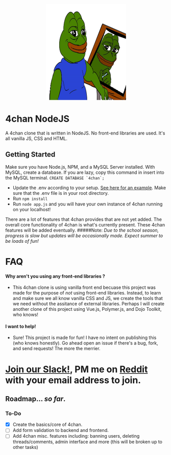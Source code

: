 <p align="center">
  <img src = "4chanclonelogo.png" height="300" width="251">
  </img>
</p>

# 4chan NodeJS


A 4chan clone that is written in NodeJS. No front-end libraries are used. It's all vanilla JS, CSS and HTML.


Getting Started
-------------
Make sure you have Node.js, NPM, and a MySQL Server installed.
With MySQL, create a database. If you are lazy, copy this command in insert into the MySQL terminal. ``CREATE DATABASE `4chan`;``
* Update the .env according to your setup. [See here for an example](https://github.com/HappyZombies/4chan-nodejs/blob/master/.env). Make sure that the .env file is in your root directory. 
* Run `npm install`
* Run `node app.js` and you will have your own instance of 4chan running on your localhost! 


There are a lot of features that 4chan provides that are not yet added. The overall core functionality of 4chan is what's currently present. These 4chan features will be added eventually. 
#####Note: *Due to the school season, progress is slow but updates will be occasionally made. Expect summer to be loads of fun!* 

# FAQ 

#### Why aren't you using any front-end libraries ?
- This 4chan clone is using vanilla front end becuase this project was made for the purpose of *not* using front-end libraries. Instead, to learn and make sure we all know vanilla CSS and JS, we create the tools that we need without the assitance of external libraries. Perhaps I will create another clone of this project using Vue.js, Polymer.js, and Dojo Toolkit, who knows! 

#### I want to help!
- Sure! This project is made for fun! I have no intent on publishing this (who knows honestly). Go ahead open an issue if there's a bug, fork, and send requests! The more the merrier.

 # [Join our Slack!](https://4chan-nodejs.slack.com), PM me on [Reddit](https://www.reddit.com/user/HappyZombies/) with your email address to join.

Roadmap... *so far*.
-------------

### To-Do
- [x] Create the basics/core of 4chan. 
- [ ] Add form validation to backend and frontend. 
- [ ] Add 4chan misc. features including: banning users, deleting threads/comments, admin interface and more (this will be broken up to other tasks)